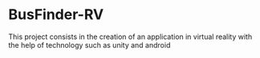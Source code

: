# BusFinder-RV
This project consists in the creation of an application in virtual reality with the help of technology such as unity and android
